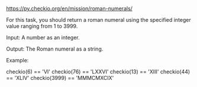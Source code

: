 https://py.checkio.org/en/mission/roman-numerals/

For this task, you should return a roman numeral using the specified integer value ranging from 1 to 3999.

Input: A number as an integer.

Output: The Roman numeral as a string.

Example:

checkio(6) == 'VI'
checkio(76) == 'LXXVI'
checkio(13) == 'XIII'
checkio(44) == 'XLIV'
checkio(3999) == 'MMMCMXCIX'
